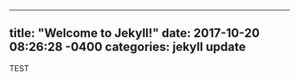
---
title: "Welcome to Jekyll!"
date: 2017-10-20 08:26:28 -0400
categories: jekyll update
---

TEST

